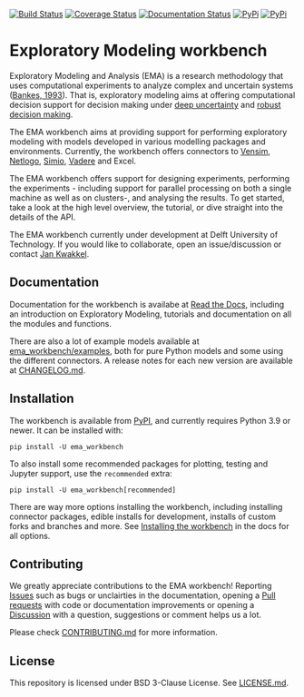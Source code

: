 [![Build Status](https://github.com/quaquel/EMAworkbench/actions/workflows/ci.yml/badge.svg?master)](https://github.com/quaquel/EMAworkbench/actions)
[![Coverage Status](https://coveralls.io/repos/github/quaquel/EMAworkbench/badge.svg?branch=master)](https://coveralls.io/github/quaquel/EMAworkbench?branch=master)
[![Documentation Status](https://readthedocs.org/projects/emaworkbench/badge/?version=latest)](http://emaworkbench.readthedocs.org/en/latest/?badge=master)
[![PyPi](https://img.shields.io/pypi/v/ema_workbench.svg)](https://pypi.python.org/pypi/ema_workbench)
[![PyPi](https://img.shields.io/pypi/dm/ema_workbench.svg)](https://pypi.python.org/pypi/ema_workbench)

# Exploratory Modeling workbench

Exploratory Modeling and Analysis (EMA) is a research methodology that uses computational experiments to analyze complex and uncertain systems ([Bankes, 1993](http://www.jstor.org/stable/10.2307/171847)). That is, exploratory modeling aims at offering computational decision support for decision making under [deep uncertainty](http://inderscience.metapress.com/content/y77p3q512x475523/) and [robust decision making](http://en.wikipedia.org/wiki/Robust_decision_making).

The EMA workbench aims at providing support for performing exploratory modeling with models developed in various modelling packages and environments. Currently, the workbench offers connectors to [Vensim](https://vensim.com/), [Netlogo](https://ccl.northwestern.edu/netlogo/), [Simio](https://www.simio.com/), [Vadere](https://www.vadere.org/) and Excel.

The EMA workbench offers support for designing experiments, performing the experiments - including support for parallel processing on both a single machine as well as on clusters-, and analysing the results. To get started, take a look at the high level overview, the tutorial, or dive straight into the details of the API.

The EMA workbench currently under development at Delft University of Technology. If you would like to collaborate, open an issue/discussion or contact [Jan Kwakkel](https://www.tudelft.nl/en/tpm/our-faculty/departments/multi-actor-systems/people/professors/prof-drir-jh-jan-kwakkel).

## Documentation

Documentation for the workbench is availabe at [Read the Docs](https://emaworkbench.readthedocs.io/en/latest/index.html), including an introduction on Exploratory Modeling, tutorials and documentation on all the modules and functions.

There are also a lot of example models available at [ema_workbench/examples](ema_workbench/examples), both for pure Python models and some using the different connectors. A release notes for each new version are available at [CHANGELOG.md](CHANGELOG.md).

## Installation

The workbench is available from [PyPI](https://pypi.org/project/ema-workbench/), and currently requires Python 3.9 or newer. It can be installed with:
```
pip install -U ema_workbench
```
To also install some recommended packages for plotting, testing and Jupyter support, use the `recommended` extra:
```
pip install -U ema_workbench[recommended]
```
There are way more options installing the workbench, including installing connector packages, edible installs for development, installs of custom forks and branches and more. See [Installing the workbench](https://emaworkbench.readthedocs.io/en/latest/getting_started/installation.html) in the docs for all options.

## Contributing

We greatly appreciate contributions to the EMA workbench! Reporting [Issues](https://github.com/quaquel/EMAworkbench/issues) such as bugs or unclairties in the documentation, opening a [Pull requests](https://github.com/quaquel/EMAworkbench/pulls) with code or documentation improvements or opening a [Discussion](https://github.com/quaquel/EMAworkbench/discussions) with a question, suggestions or comment helps us a lot.

Please check [CONTRIBUTING.md](CONTRIBUTING.md) for more information.

## License

This repository is licensed under BSD 3-Clause License. See [LICENSE.md](LICENSE.md).
